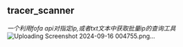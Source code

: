 ## tracer_scanner
*一个利用fofa api对指定ip,或者txt文本中获取批量ip的查询工具*
![Uploading Screenshot 2024-09-16 004755.png…]()
